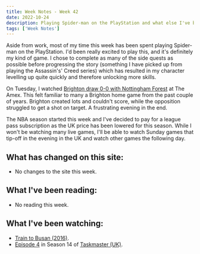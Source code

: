 ```yaml
---
title: Week Notes - Week 42
date: 2022-10-24
description: Playing Spider-man on the PlayStation and what else I've been up to over the last seven days.
tags: ['Week Notes']
---
```


Aside from work, most of my time this week has been spent playing Spider-man on the PlayStation. I'd been really excited to play this, and it's definitely my kind of game. I chose to complete as many of the side quests as possible before progressing the story (something I have picked up from playing the Assassin's' Creed series) which has resulted in my character levelling up quite quickly and therefore unlocking more skills.

On Tuesday, I watched [Brighton draw 0-0 with Nottingham Forest](https://www.brightonandhovealbion.com/news/2859104/albion-held-to-frustrating-draw-with-forest) at The Amex. This felt familiar to many a Brighton home game from the past couple of years. Brighton created lots and couldn't score, while the opposition struggled to get a shot on target. A frustrating evening in the end.

The NBA season started this week and I've decided to pay for a league pass subscription as the UK price has been lowered for this season. While I won't be watching many live games, I'll be able to watch Sunday games that tip-off in the evening in the UK and watch other games the following day.

## What has changed on this site:

- No changes to the site this week.

## What I've been reading:

- No reading this week.

## What I've been watching:

- [Train to Busan (2016)](https://www.themoviedb.org/movie/396535).
- [Episode 4](https://www.themoviedb.org/tv/63404-taskmaster/season/14/episode/4) in Season 14 of [Taskmaster (UK)](https://www.themoviedb.org/tv/63404-taskmaster).
